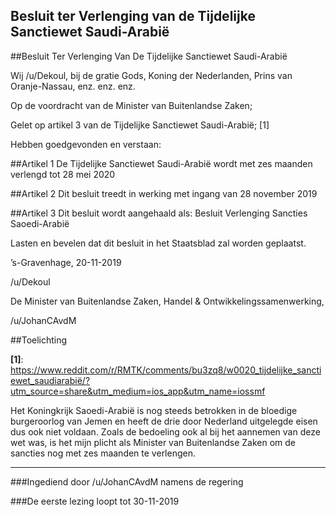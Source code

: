 ## Besluit ter Verlenging van de Tijdelijke Sanctiewet Saudi-Arabië 
 
##Besluit Ter Verlenging Van De Tijdelijke Sanctiewet Saudi-Arabië

Wij /u/Dekoul, bij de gratie Gods, Koning der Nederlanden, Prins van Oranje-Nassau, enz. enz. enz.

Op de voordracht van de Minister van Buitenlandse Zaken;

Gelet op artikel 3 van de Tijdelijke Sanctiewet Saudi-Arabië; [1]

Hebben goedgevonden en verstaan:

##Artikel 1
De Tijdelijke Sanctiewet Saudi-Arabië wordt met zes maanden verlengd tot 28 mei 2020

##Artikel 2
Dit besluit treedt in werking met ingang van 28 november 2019

##Artikel 3
Dit besluit wordt aangehaald als: Besluit Verlenging Sancties Saoedi-Arabië

Lasten en bevelen dat dit besluit in het Staatsblad zal worden geplaatst.

’s-Gravenhage, 20-11-2019

/u/Dekoul

De Minister van Buitenlandse Zaken, Handel & Ontwikkelingssamenwerking,

/u/JohanCAvdM

##Toelichting

**[1]**: https://www.reddit.com/r/RMTK/comments/bu3zq8/w0020_tijdelijke_sanctiewet_saudiarabië/?utm_source=share&utm_medium=ios_app&utm_name=iossmf

Het Koningkrijk Saoedi-Arabië is nog steeds betrokken in de bloedige burgeroorlog van Jemen en heeft de drie door Nederland uitgelegde eisen dus ook niet voldaan. Zoals de bedoeling ook al bij het aannemen van deze wet was, is het mijn plicht als Minister van Buitenlandse Zaken om de sancties nog met zes maanden te verlengen.

---

###Ingediend door /u/JohanCAvdM namens de regering

###De eerste lezing loopt tot 30-11-2019